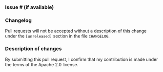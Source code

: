 ### Issue # (if available)

### Changelog

Pull requests will not be accepted without a description of this change under the `[unreleased]` section 
in the file `CHANGELOG`.

### Description of changes


By submitting this pull request, I confirm that my contribution is made under the terms of the Apache 2.0 license.
